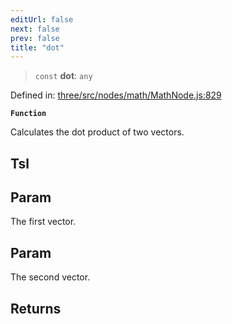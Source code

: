 ```yaml
---
editUrl: false
next: false
prev: false
title: "dot"
---
```


> `const` **dot**: `any`

Defined in: [three/src/nodes/math/MathNode.js:829](https://github.com/DefinitelyMaybe/three-i18n/blob/fa57b79433d1c349ffb23a78727299c8d4190136/three/src/nodes/math/MathNode.js#L829)

**`Function`**

Calculates the dot product of two vectors.

## Tsl

## Param

The first vector.

## Param

The second vector.

## Returns
